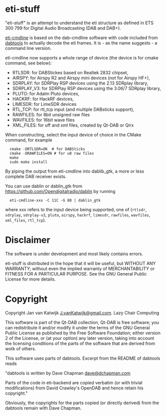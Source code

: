 # eti-stuff

"eti-stuff" is an attempt to understand the eti structure as defined in ETS 300 799 for Digital Audio Broadcasting (DAB and DAB+).

[eti-cmdline](#eti-cmdline) is based on the dab-cmdline software  with code
included from [dabtools](https://github.com/Opendigitalradio/dabtools) to actually decode the eti frames.
It is - as the name suggests - a command line version.

eti-cmdline now supports a whole range of device (the device is for cmake command, see below):

 - RTLSDR: for DABStickes based on Realtek 2832 chipset,
 - AIRSPY: for Airspy R2 and Airspy mini devices (not for Airspy HF+),
 - SDRPLAY: for SDRPlay RSP devices using the 2.13 SDRplay library,
 - SDRPLAY_V3: for SDRPlay RSP devices using the 3.06/7 SDRplay library,
 - PLUTO: for Adalm Pluto devices,
 - HACKRF: for HackRF devices,
 - LIMESDR: for LimeSDR devices
 - RTL_TCP: for rtl_tcp input (and multiple DABsticks support),
 - RAWFILES: for 8bit unsigned raw files
 - WAVFILES: for 16bit wave files
 - XML_FILES: for uff and xml files, created by Qt-DAB or Qirx

When constructing, select the input device of choice in the CMake command, for example

      cmake -DRTLSDR=ON  # for DABSticks
      cmake -DRAWFILES=ON # for u8 raw files
      make
      sudo make install
     
By piping the output from eti-cmdline into dablib_gtk, a more or less complete DAB receiver exists.

      
You can use dablin or dablin_gtk from https://github.com/Opendigitalradio/dablin by running
      
      eti-cmdline-xxx -C 11C -G 80 | dablin_gtk
      
where xxx refers to the input device being supported, one of (`rtlsdr`, `sdrplay`, `sdrplay-v3`, `pluto`, `airspy`, `hackrf`, `limesdr`, `rawfiles`, `wavfiles`, `xml_files`, `rtl_tcp`).
      
# Disclaimer

The software is under development and most likely contains errors.

eti-stuff is distributed in the hope that it will be useful, but WITHOUT ANY WARRANTY; without even the implied warranty of MERCHANTABILITY or FITNESS FOR A PARTICULAR PURPOSE.  See the GNU General Public License for more details.


# Copyright

Copyright Jan van Katwijk <J.vanKatwijk@gmail.com>.
Lazy Chair Computing

This software is part of the Qt-DAB collection, Qt-DAB is free software; you can redistribute it and/or modify it under the terms of the GNU General Public License as published by the Free Software Foundation; either version 2 of the License, or (at your option) any later version, taking into account the licensing conditions of the parts of the software that are derived from wotk of others.

This software uses parts of dabtools. Excerpt from the README of dabtools reads

"dabtools is written by Dave Chapman <dave@dchapman.com>
   
Parts of the code in eti-backend are copied verbatim (or with trivial modifications) from David Crawley's OpenDAB and hence retain his copyright."

Obviously, the copyrights for the parts copied (or directly derived) from the dabtools remain with Dave Chapman.
